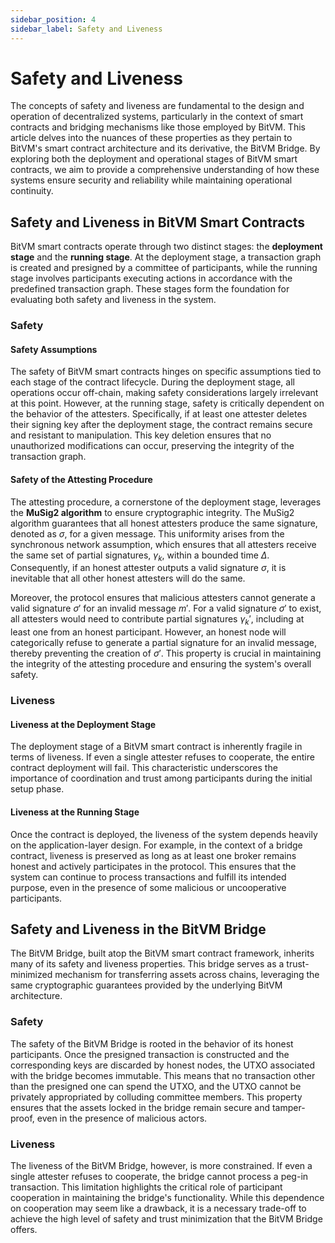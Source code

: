 ```yaml
---
sidebar_position: 4
sidebar_label: Safety and Liveness
---
```


# Safety and Liveness

The concepts of safety and liveness are fundamental to the design and operation of decentralized systems, particularly in the context of smart contracts and bridging mechanisms like those employed by BitVM. This article delves into the nuances of these properties as they pertain to BitVM's smart contract architecture and its derivative, the BitVM Bridge. By exploring both the deployment and operational stages of BitVM smart contracts, we aim to provide a comprehensive understanding of how these systems ensure security and reliability while maintaining operational continuity.
## Safety and Liveness in BitVM Smart Contracts

BitVM smart contracts operate through two distinct stages: the **deployment stage** and the **running stage**. At the deployment stage, a transaction graph is created and presigned by a committee of participants, while the running stage involves participants executing actions in accordance with the predefined transaction graph. These stages form the foundation for evaluating both safety and liveness in the system.
### Safety

#### Safety Assumptions

The safety of BitVM smart contracts hinges on specific assumptions tied to each stage of the contract lifecycle. During the deployment stage, all operations occur off-chain, making safety considerations largely irrelevant at this point. However, at the running stage, safety is critically dependent on the behavior of the attesters. Specifically, if at least one attester deletes their signing key after the deployment stage, the contract remains secure and resistant to manipulation. This key deletion ensures that no unauthorized modifications can occur, preserving the integrity of the transaction graph.

#### Safety of the Attesting Procedure

The attesting procedure, a cornerstone of the deployment stage, leverages the **MuSig2 algorithm** to ensure cryptographic integrity. The MuSig2 algorithm guarantees that all honest attesters produce the same signature, denoted as $\sigma$, for a given message. This uniformity arises from the synchronous network assumption, which ensures that all attesters receive the same set of partial signatures, $\gamma_k$, within a bounded time $\Delta$. Consequently, if an honest attester outputs a valid signature $\sigma$, it is inevitable that all other honest attesters will do the same.

Moreover, the protocol ensures that malicious attesters cannot generate a valid signature $\sigma'$ for an invalid message $m'$. For a valid signature $\sigma'$ to exist, all attesters would need to contribute partial signatures $\gamma_k'$, including at least one from an honest participant. However, an honest node will categorically refuse to generate a partial signature for an invalid message, thereby preventing the creation of $\sigma'$. This property is crucial in maintaining the integrity of the attesting procedure and ensuring the system's overall safety.
### Liveness

#### Liveness at the Deployment Stage

The deployment stage of a BitVM smart contract is inherently fragile in terms of liveness. If even a single attester refuses to cooperate, the entire contract deployment will fail. This characteristic underscores the importance of coordination and trust among participants during the initial setup phase.

#### Liveness at the Running Stage 

Once the contract is deployed, the liveness of the system depends heavily on the application-layer design. For example, in the context of a bridge contract, liveness is preserved as long as at least one broker remains honest and actively participates in the protocol. This ensures that the system can continue to process transactions and fulfill its intended purpose, even in the presence of some malicious or uncooperative participants.

## Safety and Liveness in the BitVM Bridge

The BitVM Bridge, built atop the BitVM smart contract framework, inherits many of its safety and liveness properties. This bridge serves as a trust-minimized mechanism for transferring assets across chains, leveraging the same cryptographic guarantees provided by the underlying BitVM architecture.
### Safety

The safety of the BitVM Bridge is rooted in the behavior of its honest participants. Once the presigned transaction is constructed and the corresponding keys are discarded by honest nodes, the UTXO associated with the bridge becomes immutable. This means that no transaction other than the presigned one can spend the UTXO, and the UTXO cannot be privately appropriated by colluding committee members. This property ensures that the assets locked in the bridge remain secure and tamper-proof, even in the presence of malicious actors.
### Liveness

The liveness of the BitVM Bridge, however, is more constrained. If even a single attester refuses to cooperate, the bridge cannot process a peg-in transaction. This limitation highlights the critical role of participant cooperation in maintaining the bridge's functionality. While this dependence on cooperation may seem like a drawback, it is a necessary trade-off to achieve the high level of safety and trust minimization that the BitVM Bridge offers.
